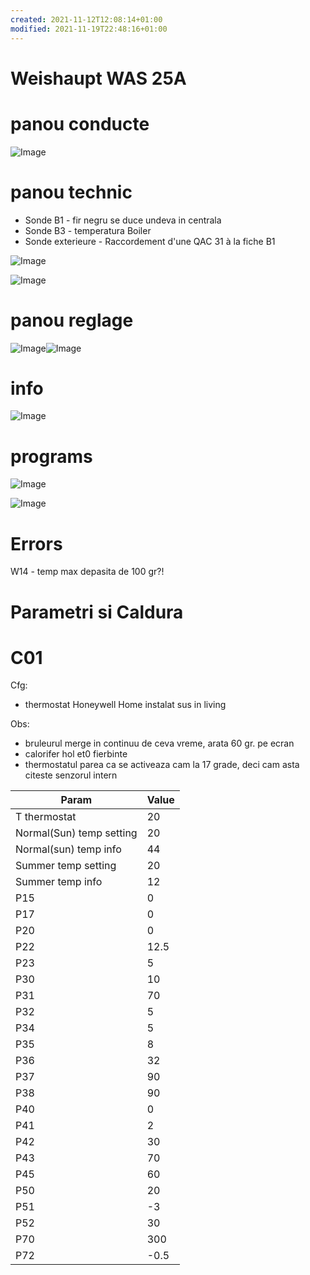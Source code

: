 ```yaml
---
created: 2021-11-12T12:08:14+01:00
modified: 2021-11-19T22:48:16+01:00
---
```


# Weishaupt  WAS 25A

# panou conducte

![Image](./0aa8c12cee62c2a3905007af63fc9385.jpg)

# panou technic

- Sonde B1 - fir negru se duce undeva in centrala
- Sonde B3 - temperatura Boiler
- Sonde exterieure - Raccordement d'une QAC 31 à la fiche B1

![Image](./63d4645d3a7f94d9174943d5dda2188e.jpg)

![Image](./4c5ef43f1b5277f7d210c3a5f9acfcc9.jpg)


# panou reglage

![Image](./2b892982e5633149763e2ac466ed1863.jpg)![Image](./883142b927ef3afe7c123280763b84d9.jpg)

# info

![Image](./4e08e6a9b70b4fdb496dafe921019db6.jpg)

# programs

![Image](./b84635b5ee96756afbb854c84a5e0b30.jpg)

![Image](./4af94e9806c4e25a9f5fbc26df8211f6.jpg)

# Errors

W14 - temp max depasita de 100 gr?!

# Parametri si Caldura

# C01
Cfg:
- thermostat Honeywell Home instalat sus in living

Obs:
- bruleurul merge in continuu de ceva vreme, arata 60 gr. pe ecran
- calorifer hol et0 fierbinte
- thermostatul parea ca se activeaza cam la 17 grade, deci cam asta citeste senzorul intern

| Param         | Value   |
|--------------|-----------|
|T thermostat|20|
|Normal(Sun) temp setting|20|
|Normal(sun) temp info|44|
|Summer temp setting|20|
|Summer temp info|12|
| P15 | 0      |
| P17      | 0 |
| P20 | 0 |
| P22 | 12.5 |
| P23 | 5 |
| P30 | 10 |
| P31 | 70 |
| P32 | 5 |
| P34 | 5 |
| P35 | 8 |
| P36 | 32 |
| P37 | 90 |
|P38 | 90 |
| P40| 0 |
| P41| 2 |
| P42|30|
|P43|70|
|P45|60|
|P50|20|
|P51|-3|
|P52|30|
|P70|300|
|P72|-0.5|
